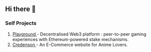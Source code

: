 ## Hi there 👋
<!--
**Khprateek/Khprateek** is a ✨ _special_ ✨ repository because its `README.md` (this file) appears on your GitHub profile.

Here are some ideas to get you started:

- 🔭 I’m currently working on ...
- 🌱 I’m currently learning ...
- 👯 I’m looking to collaborate on ...
- 🤔 I’m looking for help with ...
- 💬 Ask me about ...
- 📫 How to reach me: ...
- 😄 Pronouns: ...
- ⚡ Fun fact: ...
-->
<h3 align="left">Self Projects</h3>
<ol>
  <li><a href="https://github.com/Khprateek/Playground">
    Playground
  </a>
    - Decentralised Web3 platform : peer-to-peer gaming experiences with Ethereum-powered stake mechanisms.
  </li>
    <li><a href="https://github.com/Khprateek/Credenson">
    Credenson
  </a>
    - An E-Commerce website for Anime Lovers.
  </li>
</ol>
